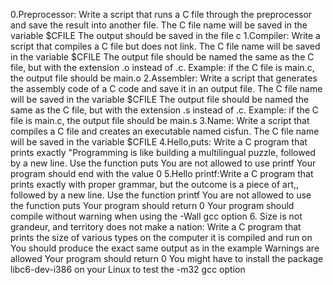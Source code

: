0.Preprocessor: Write a script that runs a C file through the preprocessor and save the result into another file.
The C file name will be saved in the variable $CFILE
The output should be saved in the file c
1.Compiler: Write a script that compiles a C file but does not link.
The C file name will be saved in the variable $CFILE
The output file should be named the same as the C file, but with the extension .o instead of .c.
Example: if the C file is main.c, the output file should be main.o
2.Assembler: Write a script that generates the assembly code of a C code and save it in an output file.
The C file name will be saved in the variable $CFILE
The output file should be named the same as the C file, but with the extension .s instead of .c.
Example: if the C file is main.c, the output file should be main.s
3.Name: Write a script that compiles a C file and creates an executable named cisfun.
The C file name will be saved in the variable $CFILE
4.Hello,puts: Write a C program that prints exactly "Programming is like building a multilingual puzzle, followed by a new line.
Use the function puts
You are not allowed to use printf
Your program should end with the value 0
5.Hello printf:Write a C program that prints exactly with proper grammar, but the outcome is a piece of art,, followed by a new line.
Use the function printf
You are not allowed to use the function puts
Your program should return 0
Your program should compile without warning when using the -Wall gcc option
6. Size is not grandeur, and territory does not make a nation: Write a C program that prints the size of various types on the computer it is compiled and run on
You should produce the exact same output as in the example
Warnings are allowed
Your program should return 0
You might have to install the package libc6-dev-i386 on your Linux to test the -m32 gcc option
